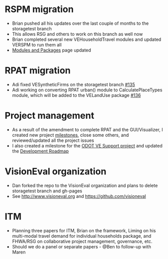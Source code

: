 # RSPM migration
  - Brian pushed all his updates over the last couple of months to the storagetest branch
  - This allows RSG and others to work on this branch as well now
  - Brian completed several new VEHouseholdTravel modules and updated VERSPM to run them all
  - [Modules and Packages](Modules-and-Packages) page updated

# RPAT migration
  - Adi fixed VESyntheticFirms on the storagetest branch [#135](https://github.com/gregorbj/VisionEval/issues/135)
  - Adi working on converting RPAT urban() module to CalculatePlaceTypes module, which will be added to the VELandUse package [#136]( https://github.com/gregorbj/VisionEval/issues/136)

# Project management
  - As a result of the amendment to complete RPAT and the GUI/Visualizer, I created new project [milestones](https://github.com/gregorbj/VisionEval/milestones), close some others, and reviewed/updated all the project issues
  - I also created a milestone for the [ODOT VE Support project](https://github.com/gregorbj/VisionEval/milestone/16) and updated the [Development Roadmap](https://github.com/gregorbj/VisionEval/wiki/Development-Roadmap)

# VisionEval organization
  - Dan forked the repo to the VisionEval organization and plans to delete storagetest branch and gh-pages
  - See http://www.visioneval.org and https://github.com/visioneval

# ITM
  - Planning three papers for ITM, Brian on the framework, Liming on his multi-modal travel demand for individual households package, and FHWA/RSG on collaborative project management, governance, etc.  
  - Should we do a panel or separate papers - @Ben to follow-up with Maren